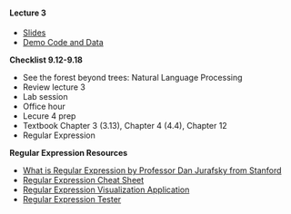 #### Lecture 3
+ [Slides](https://www.dropbox.com/s/kods5o8gly849e8/Lecture%203.pdf?dl=0)
+ [Demo Code and Data](https://www.dropbox.com/sh/arbsqv6oinu76cf/AABpM8vTJvA_KN9dWvDS0Ycma?dl=0)


**Checklist 9.12-9.18**
+ See the forest beyond trees: Natural Language Processing
+ Review lecture 3
+ Lab session
+ Office hour
+ Lecure 4 prep
 + Textbook Chapter 3 (3.13), Chapter 4 (4.4), Chapter 12
 + Regular Expression

**Regular Expression Resources**
+ [What is Regular Expression by Professor Dan Jurafsky from Stanford](https://www.youtube.com/watch?v=CXpZnZM63Gg&list=PL8FFE3F391203C98C)
+ [Regular Expression Cheat Sheet](http://www.rexegg.com/regex-quickstart.html)
+ [Regular Expression Visualization Application](https://regexper.com/)
+ [Regular Expression Tester](http://java-regex-tester.appspot.com/)
